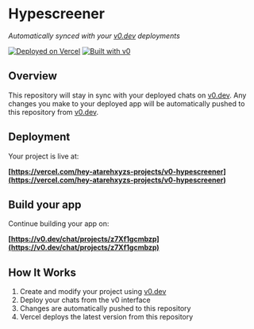 # Hypescreener

*Automatically synced with your [v0.dev](https://v0.dev) deployments*

[![Deployed on Vercel](https://img.shields.io/badge/Deployed%20on-Vercel-black?style=for-the-badge&logo=vercel)](https://vercel.com/hey-atarehxyzs-projects/v0-hypescreener)
[![Built with v0](https://img.shields.io/badge/Built%20with-v0.dev-black?style=for-the-badge)](https://v0.dev/chat/projects/z7Xf1gcmbzp)

## Overview

This repository will stay in sync with your deployed chats on [v0.dev](https://v0.dev).
Any changes you make to your deployed app will be automatically pushed to this repository from [v0.dev](https://v0.dev).

## Deployment

Your project is live at:

**[https://vercel.com/hey-atarehxyzs-projects/v0-hypescreener](https://vercel.com/hey-atarehxyzs-projects/v0-hypescreener)**

## Build your app

Continue building your app on:

**[https://v0.dev/chat/projects/z7Xf1gcmbzp](https://v0.dev/chat/projects/z7Xf1gcmbzp)**

## How It Works

1. Create and modify your project using [v0.dev](https://v0.dev)
2. Deploy your chats from the v0 interface
3. Changes are automatically pushed to this repository
4. Vercel deploys the latest version from this repository
